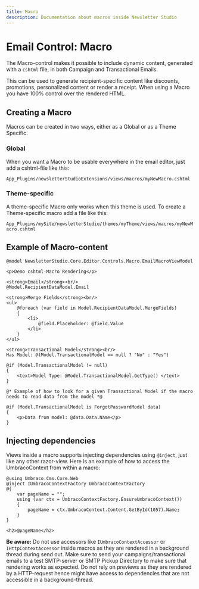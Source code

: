 ```yaml
---
title: Macro
description: Documentation about macros inside Newsletter Studio
---
```

# Email Control: Macro
The Macro-control makes it possible to include dynamic content, generated with a `cshtml` file, in both Campaign and Transactional Emails.

This can be used to generate recipient-specific content like discounts, promotions, personalized content or render a receipt. When using a Macro you have 100% control over the rendered HTML.

## Creating a Macro
Macros can be created in two ways, either as a Global or as a Theme Specific.

### Global
When you want a Macro to be usable everywhere in the email editor, just add a cshtml-file like this:

`App_Plugins/newsletterStudioExtensions/views/macros/myNewMacro.cshtml`

### Theme-specific
A theme-specific Macro only works when this theme is used. To create a Theme-specific macro add a file like this:

`App_Plugins/mySite/newsletterStudio/themes/myTheme/views/macros/myNewMacro.cshtml`

## Example of Macro-content

```cshtml
@model NewsletterStudio.Core.Editor.Controls.Macro.EmailMacroViewModel

<p>Demo cshtml-Macro Rendering</p>

<strong>Email</strong><br/>
@Model.RecipientDataModel.Email

<strong>Merge Fields</strong><br/>
<ul>
    @foreach (var field in Model.RecipientDataModel.MergeFields)
    {
        <li>
            @field.Placeholder: @field.Value
        </li>
    }
</ul>

<strong>Transactional Model</strong><br/>
Has Model: @(Model.TransactionalModel == null ? "No" : "Yes")

@if (Model.TransactionalModel != null)
{
    <text>Model Type: @Model.TransactionalModel.GetType() </text>
}

@* Example of how to look for a given Transactional Model if the macro needs to read data from the model *@

@if (Model.TransactionalModel is ForgotPasswordModel data)
{
    <p>Data from model: @data.Data.Name</p>
}
```

## Injecting dependencies
Views inside a macro supports injecting dependencies using `@inject`, just like any other razor-view. Here is an example of how to access the UmbracoContext from within a macro:

```cshtml
@using Umbraco.Cms.Core.Web
@inject IUmbracoContextFactory UmbracoContextFactory
@{
    var pageName = "";
    using (var ctx = UmbracoContextFactory.EnsureUmbracoContext())
    {
        pageName = ctx.UmbracoContext.Content.GetById(1057).Name;
    }
}

<h2>@pageName</h2>
```

**Be aware:** Do not use accessors like `IUmbracoContextAccessor` or `IHttpContextAccessor` inside macros as they are rendered in a background thread during send out. Make sure to send your campaigns/transactional emails to a test SMTP-server or SMTP Pickup Directory to make sure that rendering works as expected. Do not rely on previews as they are rendered by a HTTP-request hence might have access to dependencies that are not accessible in a background-thread.